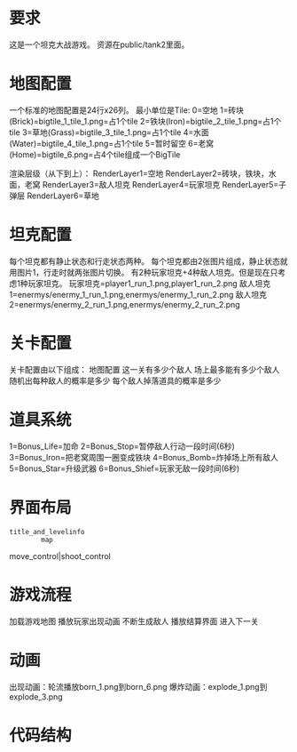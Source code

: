 # 要求
这是一个坦克大战游戏。
资源在public/tank2里面。

# 地图配置
一个标准的地图配置是24行x26列。
最小单位是Tile:
0=空地
1=砖块(Brick)=bigtile_1_tile_1.png=占1个tile
2=铁块(Iron)=bigtile_2_tile_1.png=占1个tile
3=草地(Grass)=bigtile_3_tile_1.png=占1个tile
4=水面(Water)=bigtile_4_tile_1.png=占1个tile
5=暂时留空
6=老窝(Home)=bigtile_6.png=占4个tile组成一个BigTile

渲染层级（从下到上）：
RenderLayer1=空地
RenderLayer2=砖块，铁块，水面，老窝
RenderLayer3=敌人坦克
RenderLayer4=玩家坦克
RenderLayer5=子弹层
RenderLayer6=草地

# 坦克配置
每个坦克都有静止状态和行走状态两种。
每个坦克都由2张图片组成，静止状态就用图片1，行走时就两张图片切换。
有2种玩家坦克+4种敌人坦克。但是现在只考虑1种玩家坦克。
玩家坦克=player1_run_1.png,player1_run_2.png
敌人坦克1=enermys/enermy_1_run_1.png,enermys/enermy_1_run_2.png
敌人坦克2=enermys/enermy_2_run_1.png,enermys/enermy_2_run_2.png

# 关卡配置
关卡配置由以下组成：
地图配置
这一关有多少个敌人
场上最多能有多少个敌人
随机出每种敌人的概率是多少
每个敌人掉落道具的概率是多少


# 道具系统
1=Bonus_Life=加命
2=Bonus_Stop=暂停敌人行动一段时间(6秒)
3=Bonus_Iron=把老窝周围一圈变成铁块
4=Bonus_Bomb=炸掉场上所有敌人
5=Bonus_Star=升级武器
6=Bonus_Shief=玩家无敌一段时间(6秒)

# 界面布局
    title_and_levelinfo
            map
move_control|shoot_control

# 游戏流程
加载游戏地图
播放玩家出现动画
不断生成敌人
播放结算界面
进入下一关

# 动画
出现动画：轮流播放born_1.png到born_6.png
爆炸动画：explode_1.png到explode_3.png

# 代码结构



